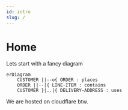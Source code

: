 ```yaml
---
id: intro
slug: /
---
```

# Home

Lets start with a fancy diagram
```mermaid
erDiagram
    CUSTOMER ||--o{ ORDER : places
    ORDER ||--|{ LINE-ITEM : contains
    CUSTOMER }|..|{ DELIVERY-ADDRESS : uses
```

We are hosted on cloudflare btw.












